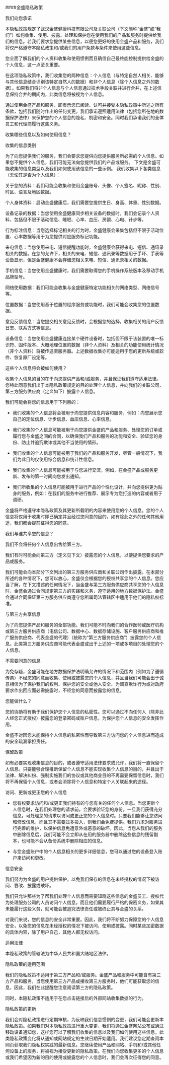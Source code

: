 ####金盛隐私政策

我们向您承诺

本隐私政策规定了武汉金盛健康科技有限公司及关联公司（下文简称“金盛”或“我们”）如何收集、使用、披露、处理和保护您在使用我们的产品和服务时提供给我们的信息。若我们要求您提供某些信息，以便您更好的使用金盛产品和服务，我们将仅严格遵守本隐私政策和/或我们的用户条款与条件来使用这些信息。

您全面了解我们的个人资料收集和使用惯例而且确信自己最终能控制提供给金盛的个人信息，这一点至关重要。

在这项隐私政策中，我们收集您的两种信息：个人信息（与特定自然人相关、能够与其他信息结合识别该特定自然人的数据）和非个人信息（除个人信息之外的数据）。如果我们将非个人信息与个人信息通过技术手段关联并进行合并，在上述信息保持合并的期间内，此类信息将被视为个人信息。

通过使用金盛产品和服务，即表示您已阅读、认可并接受本隐私政策中所述之所有条款，包括我们随时作出的任何变更。我们承诺遵照适用法律（包括您所在地的数据保护法律）来保护您的个人信息的隐私、机密和安全。同时我们承诺我们的全体员工和代理商履行这些义务。

收集哪些信息以及如何使用信息？

收集的信息类别

为了向您提供我们的服务，我们会要求您提供向您提供服务所必需的个人信息。如果您不提供个人信息，我们可能无法向您提供我们的产品或服务。 下文是金盛可能收集的信息类型以及我们如何使用该信息的一些示例。 我们收集以下各类信息（无论其是否为个人信息）：

关于您的资料：我们可能会收集和使用金盛账号、头像、个人签名、昵称、性别、时区、语言及地区数据。

个人身体资料：启动金盛健康后，我们需要您提供生日、身高、体重、性别数据。

设备记录的数据：当您使用金盛健康同步相关设备的数据时，我们会记录个人资料，包括但不限于活动信息、睡眠、心率、血压、房颤、心电、计步等。

行为标注信息：当您选择标记相关的行为时，金盛健康会采集包括但不限于活动位置、心率数据等用于为您提供对应服务标记功能。

来电信息：当您使用来电、短信提醒功能时，金盛健康会获得来电、短信、通讯录相关的数据。在您的允许下，相关的来电、短信、通讯录等数据用于手环、手表等设备显示，但是金盛健康不会存储您相关来电、短信、通讯录相关的数据。

手机信息：当您使用金盛健康时，我们需要取得您的手机操作系统版本及移动手机品牌型号。

网络使用数据：我们可能会收集与金盛健康特定功能相关的网络类型、网络信号等。

位置数据：当您使用基于位置的程序服务或功能时，我们可能会收集您的位置数据。

意见反馈信息：当您提交相关意见反馈时，会根据您的选择，收集相关的用户反馈日志、联系方式等信息。

设备信息：当您使用金盛健康连接某个硬件设备时，包括但不限于该装置的唯一标识符、固件版本、大概地理位置的数据（非个人资料）及相关的功能使用统计情况（非个人资料）将被传送至服务器。上述数据收集亦可能适用于您的更新系统或软件、恢复原厂设定等。

这些个人信息将会被如何使用？

收集个人信息的目的在于向您提供产品和/或服务，并且保证我们遵守适用法律。您特此同意我们出于本隐私政策规定的目的处理个人信息，并向我们的关联公司、第三方服务供应商（定义如下）披露个人信息。

我们可能会将您的信息用于下列目的：

* 我们收集的个人信息将会被用于向您提供信息内容和服务，例如：向您展示您自己的定位信息、计步信息、血压信息、心率信息。

* 我们收集的个人信息可能被用于向您提供金盛的产品和服务、处理您的订单或履行您与金盛之间的合同，以确保我们产品和服务的功能和安全、验证您的身份、防止并追究欺诈或其他不当使用的情形。

* 我们收集的个人信息可能被用于我们的产品和服务开发，尽管一般情况下，我们为此目的仅使用综合信息和统计性信息。

* 我们收集的个人信息可能被用于与您进行交流，例如，在金盛产品或服务更新、发布的第一时间向您发出通知。

* 我们所收集的个人信息可能被用于进行产品的个性化设计，并向您提供更为贴身的服务，例如：在我们的服务中进行推荐、展示专为您打造的内容或者用于调研。

金盛将严格遵守本隐私政策及其更新所载明的内容来使用您的个人信息。您的个人信息将仅用于收集时即已确定并且经过您同意的目的，如有除此之外的任何其他用途，我们都会提前征得您的同意。

我们与谁共享您的信息？

我们不会将任何个人信息出售给第三方。

我们有时可能会向第三方（定义见下文）披露您的个人信息，以便提供您要求的产品或服务。

我们可能会向本部分下文列出的第三方服务供应商和关联公司作出披露。在本部分所述的各种情况下，您可以放心，金盛仅会根据您的授权共享您的个人信息。您应当了解，在下文描述的任何情况下，当金盛与第三方服务供应商共享您的个人信息时，金盛会通过合同规定第三方的实践和义务，遵守适用的地方数据保护法。金盛会通过合同保证第三方服务供应商遵守您所属司法管辖区中适用于他们的隐私权标准。

与第三方共享信息

为了向您提供产品和服务的全部功能，我们可能不时向我们的合作医师或医疗机构或第三方服务供应商（电信公司、数据中心、数据存储设施、客户服务供应商和推广服务供应商、代表金盛的代理）（统称为“第三方服务供应商”）披露您的个人信息。此类第三方服务供应商可能代表金盛或出于上述的一项或多项目的处理您的个人信息。

不需要同意的信息

为免存疑，金盛可能在地方数据保护法明确允许的情况下和范围内（例如为了遵循传票）不经您的同意而收集、使用或披露您的个人信息，并且当我们可能会出于诚意相信为了保护我们的权利、保护您的安全或他人安全、为调查欺诈行为或对政府要求作出回应而必需披露时，不经您的同意而披露您的信息。

您能做什么？

您的协助将有助于我们保护您个人信息的私密性。您可以通过不向任何人（除非此人经您正式授权）披露您的登录密码或账户信息，为保护您个人信息的安全发挥作用。

金盛不对因您未能保持个人信息的私密性而导致第三方访问您的个人信息进而造成的安全疏漏承担责任。

保留政策

如有必要实现收集信息的目的，或者遵守适用法律要求或允许，我们将一直保留个人信息。只要能够合理推断保留个人信息不能实现收集个人信息的目的，并且出于法律、解决纠纷、强制实施我们的协议或其他商业目的不再需要保留信息时，我们将不再保留个人信息，或者会消除将个人信息和特定个人关联起来的途径。

访问、更新或更正您的个人信息

* 您有权要求访问和/或更正我们持有的与您有关的任何个人信息。当您更新个人信息时，在我们处理您的请求前，会要求验证您的身份。一旦我们获得充分信息，可处理您的请求以访问或更正您的个人信息时。只要我们能够让您访问和修改信息，而且其不需要过多投入，则我们会免费提供。我们力求对服务进行完善的维护，以保护信息免遭意外或恶意的破坏。因此，当您从我们的服务中删除信息后，我们可能不会立即从在用的服务器中删除这些信息的残留副本，也可能不会从备份系统中删除相应的信息。

* 与您金盛账户中的个人信息相关的更多详细信息，您可以通过您的设备登入账户来访问和更改。

信息安全

我们努力为金盛的用户提供保护，以免我们保存的信息在未经授权的情况下被访问、篡改、披露或破坏。

我们只允许那些为了帮我们处理个人信息而需要知晓这些信息的金盛员工、授权代为处理服务公司的人员访问个人信息，而且他们需要履行严格的保密义务，如果其未能履行这些义务，就可能会被追究法律责任或被终止其与金盛的关系。

对我们来说，您的信息的安全非常重要。因此，我们将不断努力保障您的个人信息安全，以免您的信息在未经授权的情况下被访问、使用或披露。同时某些加密数据的具体内容，除了用户自己，其他人都无权访问。

适用法律

本隐私政策的管辖法为中华人民共和国大陆地区法律。

隐私政策的适用范围

我们的隐私政策不适用于第三方产品和/或服务。金盛产品和服务中可能含有第三方产品和服务，当您使用第三方产品或接收第三方服务时，他们可能获取您的信息，因此，我们在此提醒您注意阅读第三方的隐私政策。

同时，本隐私政策不适用于在您点击链接后的外部网站收集数据的行为。

隐私政策的更新

我们会对隐私政策进行定期审核，为反映我们信息惯例的变更，我们可能会更新本隐私政策。如果我们对本隐私政策进行重大变更，我们将通过金盛网站公布或通过移动设备通知您，这样您可以了解我们收集的信息以及我们如何使用这些信息。此类隐私政策变化将从通知或网站规定的生效日期开始适用。我们建议您定期查阅本网页获取我们隐私权实践的最新信息。您继续使用产品和网站、手机和/或其他任何设备上的服务，将被视为接受更新的隐私政策。在我们向您收集更多的个人信息或我们希望因为新的目的使用或披露您的个人信息时，我们会再次征得您的同意。

